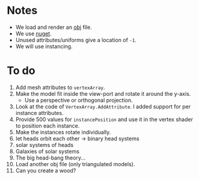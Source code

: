 # Notes
- We load and render an [obj](https://en.wikipedia.org/wiki/Wavefront_.obj_file) file.
- We use [nuget](https://github.com/chrisjansson/ObjLoader).
- Unused attributes/uniforms give a location of `-1`.
- We will use instancing.


# To do
1. Add mesh attributes to `vertexArray`.
2. Make the model fit inside the view-port and rotate it around the y-axis.
   - Use a perspective or orthogonal projection.
3. Look at the code of `VertexArray.AddAttribute`. I added support for per instance attributes.
4. Provide 500 values for `instancePosition` and use it in the vertex shader to position each instance.
5. Make the instances rotate individually.
6. let heads orbit each other -> binary head systems
7. solar systems of heads
8. Galaxies of solar systems
9. The big head-bang theory...
10. Load another obj file (only triangulated models).
11. Can you create a wood?
